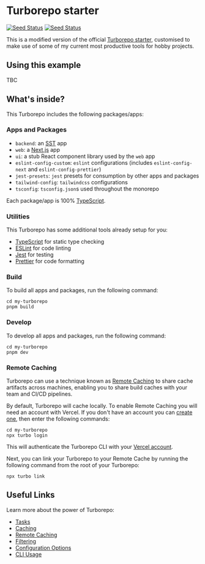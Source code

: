 # Turborepo starter

[![Seed Status](https://api.seed.run/buzzing/links-ai/stages/dev/build_badge)](https://console.seed.run/buzzing/links-ai) [![Seed Status](https://api.seed.run/buzzing/links-ai/stages/prod/build_badge)](https://console.seed.run/buzzing/links-ai)

This is a modified version of the official [Turborepo starter](https://turbo.build/repo/docs/getting-started/create-new), customised to make use of some of my current most productive tools for hobby projects.

## Using this example

TBC

## What's inside?

This Turborepo includes the following packages/apps:

### Apps and Packages

- `backend`: an [SST](https://sst.dev/) app
- `web`: a [Next.js](https://nextjs.org/) app
- `ui`: a stub React component library used by the `web` app
- `eslint-config-custom`: `eslint` configurations (includes `eslint-config-next` and `eslint-config-prettier`)
- `jest-presets`: `jest` presets for consumption by other apps and packages
- `tailwind-config`: `tailwindcss` configurations
- `tsconfig`: `tsconfig.json`s used throughout the monorepo

Each package/app is 100% [TypeScript](https://www.typescriptlang.org/).

### Utilities

This Turborepo has some additional tools already setup for you:

- [TypeScript](https://www.typescriptlang.org/) for static type checking
- [ESLint](https://eslint.org/) for code linting
- [Jest](https://jestjs.io/) for testing
- [Prettier](https://prettier.io) for code formatting

### Build

To build all apps and packages, run the following command:

```
cd my-turborepo
pnpm build
```

### Develop

To develop all apps and packages, run the following command:

```
cd my-turborepo
pnpm dev
```

### Remote Caching

Turborepo can use a technique known as [Remote Caching](https://turbo.build/repo/docs/core-concepts/remote-caching) to share cache artifacts across machines, enabling you to share build caches with your team and CI/CD pipelines.

By default, Turborepo will cache locally. To enable Remote Caching you will need an account with Vercel. If you don't have an account you can [create one](https://vercel.com/signup), then enter the following commands:

```
cd my-turborepo
npx turbo login
```

This will authenticate the Turborepo CLI with your [Vercel account](https://vercel.com/docs/concepts/personal-accounts/overview).

Next, you can link your Turborepo to your Remote Cache by running the following command from the root of your Turborepo:

```
npx turbo link
```

## Useful Links

Learn more about the power of Turborepo:

- [Tasks](https://turbo.build/repo/docs/core-concepts/monorepos/running-tasks)
- [Caching](https://turbo.build/repo/docs/core-concepts/caching)
- [Remote Caching](https://turbo.build/repo/docs/core-concepts/remote-caching)
- [Filtering](https://turbo.build/repo/docs/core-concepts/monorepos/filtering)
- [Configuration Options](https://turbo.build/repo/docs/reference/configuration)
- [CLI Usage](https://turbo.build/repo/docs/reference/command-line-reference)
